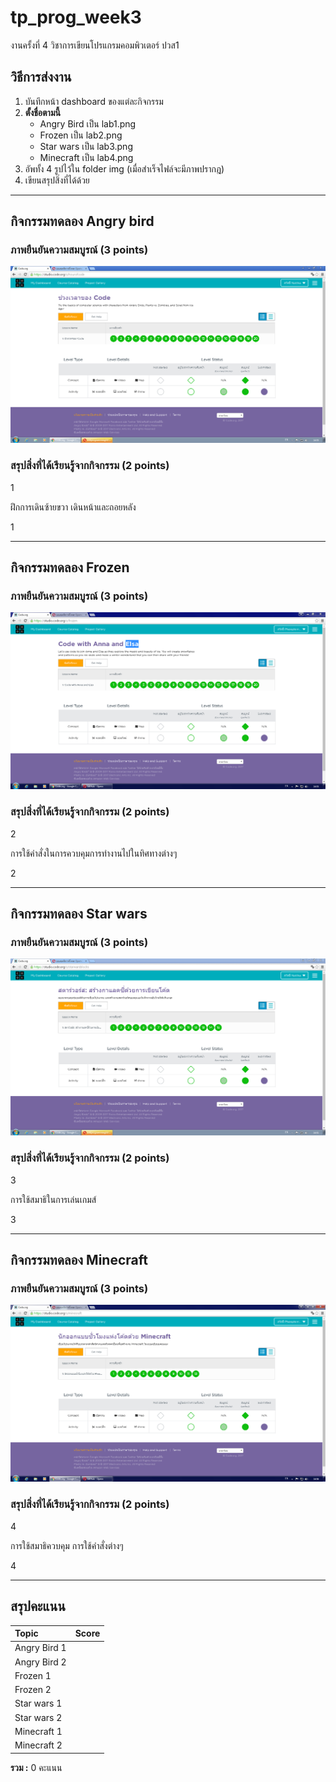 # tp_prog_week3
งานครั้งที่ 4 วิชาการเขียนโปรแกรมคอมพิวเตอร์ ปวส1

## วิธีการส่งงาน

1.  บันทึกหน้า dashboard ของแต่ละกิจกรรม
2.  **ตั้งชื่อตามนี้**
    -  Angry Bird เป็น lab1.png
    -  Frozen เป็น lab2.png
    -  Star wars เป็น lab3.png
    -  Minecraft เป็น lab4.png
3.  อัพทั้ง 4 รูปไว้ใน folder img (เมื่อสำเร็จไฟล์จะมีภาพปรากฎ)
4.  เขียนสรุปสิ่งที่ได้ด้วย

------------------------------------------

## กิจกรรมทดลอง Angry bird

### ภาพยืนยันความสมบูรณ์ (3 points)

![Not Found](1.PNG)

### สรุปสิ่งที่ได้เรียนรู้จากกิจกรรม (2 points)

$$$$1

ฝึกการเดินซ้ายขวา เดินหน้าและถอยหลัง

1$$$$

-------------------------------------------

## กิจกรรมทดลอง Frozen

### ภาพยืนยันความสมบูรณ์ (3 points)

![Not Found](2.PNG)

### สรุปสิ่งที่ได้เรียนรู้จากกิจกรรม (2 points)

$$$$2

การใช้คำสั่งในการควบคุมการทำงานไปในทิศทางต่างๆ

2$$$$

------------------------------------------

## กิจกรรมทดลอง Star wars

### ภาพยืนยันความสมบูรณ์ (3 points)

![Not Found](3.PNG)

### สรุปสิ่งที่ได้เรียนรู้จากกิจกรรม (2 points)

$$$$3

การใช้สมาธิในการเล่นเกมส์ 

3$$$$

-------------------------------------------

## กิจกรรมทดลอง Minecraft

### ภาพยืนยันความสมบูรณ์ (3 points)

![Not Found](4.PNG)

### สรุปสิ่งที่ได้เรียนรู้จากกิจกรรม (2 points)

$$$$4

การใช้สมาธิควบคุม การใช้คำสั่งต่างๆ

4$$$$

-------------------------------------------

## สรุปคะแนน

| Topic          | Score           |
| :------------- | :-------------: |
| Angry Bird 1   |                 |
| Angry Bird 2   |                 |
| Frozen 1       |                 |
| Frozen 2       |                 |
| Star wars 1    |                 |
| Star wars 2    |                 |
| Minecraft 1    |                 |
| Minecraft 2    |                 |

**รวม :** 0 คะแนน
